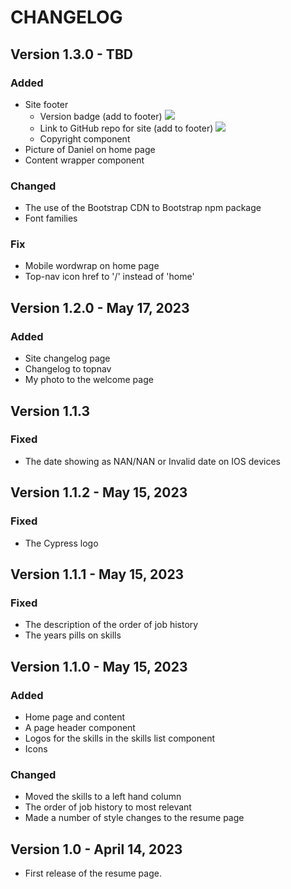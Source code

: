 # CHANGELOG

## Version 1.3.0 - TBD

### Added
* Site footer
    * Version badge (add to footer) ![](https://img.shields.io/github/v/tag/meditativesphynx/portfolio)
    * Link to GitHub repo for site (add to footer) ![](https://img.shields.io/badge/GitHub-Repo-blue?link=https://github.com/MeditativeSphynx/portfolio&logo=github)
    * Copyright component
* Picture of Daniel on home page
* Content wrapper component

### Changed
* The use of the Bootstrap CDN to Bootstrap npm package
* Font families

### Fix
* Mobile wordwrap on home page
* Top-nav icon href to '/' instead of 'home'


## Version 1.2.0 - May 17, 2023

### Added
* Site changelog page
* Changelog to topnav
* My photo to the welcome page

## Version 1.1.3

### Fixed
* The date showing as NAN/NAN or Invalid date on IOS devices


## Version 1.1.2 - May 15, 2023

### Fixed
* The Cypress logo


## Version 1.1.1 - May 15, 2023

### Fixed
* The description of the order of job history
* The years pills on skills


## Version 1.1.0 - May 15, 2023

### Added
* Home page and content
* A page header component
* Logos for the skills in the skills list component
* Icons 

### Changed
* Moved the skills to a left hand column
* The order of job history to most relevant
* Made a number of style changes to the resume page


## Version 1.0 - April 14, 2023
* First release of the resume page.